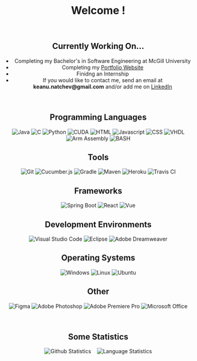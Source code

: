 <h1 align="center">Welcome !</h1>

<br>

<h2 align="center">Currently Working On...</h2>
<ul>
  <li align="center">Completing my Bachelor's in Software Engineering at McGill University</li>
  <li align="center">Completing my <a href="https://keanutan.github.io/portfolio-draft/">Portfolio Website</a></li>
  <li align="center">Finidng an Internship</li>
  <li align="center">If you would like to contact me, send an email at <strong>keanu.natchev@gmail.com</strong> and/or add me on <a href="https://www.linkedin.com/in/keanu-natchev/">LinkedIn</a></li>
</ul>

<br>

<h2 align="center">Programming Languages</h2>
<p align="center">
  <img alt="Java" src="https://shields.io/badge/JAVA-E67E22?logo=java&style=for-the-badge&logoColor=white">
  <img alt="C" src="https://shields.io/badge/c-226CE6?logo=c&style=for-the-badge&logoColor=white">
  <img alt="Python" src="https://shields.io/badge/Python-18396C?logo=python&style=for-the-badge&logoColor=white">
  <img alt="CUDA" src="https://shields.io/badge/CUDA-black?logo=nvidia&style=for-the-badge&logoColor=white">
  <img alt="HTML" src="https://shields.io/badge/HTML5-E65522?logo=html5&style=for-the-badge&logoColor=white">
  <img alt="Javascript" src="https://shields.io/badge/Javascript-E6DC22?logo=javascript&style=for-the-badge&logoColor=black">
  <img alt="CSS" src="https://shields.io/badge/CSS3-226CE6?logo=css3&style=for-the-badge&logoColor=white">
  <img alt="VHDL" src="https://shields.io/badge/VHDL-orange?&style=for-the-badge&logoColor=white">
  <img alt="Arm Assembly" src="https://shields.io/badge/ARM-22D2E6?&style=for-the-badge&logoColor=white">
  <img alt="BASH" src="https://shields.io/badge/BASH-black?logo=gnubash&style=for-the-badge&logoColor=white">
</p>

<h2 align="center">Tools</h2>
<p align="center">
  <img alt="Git" src="https://shields.io/badge/Git-E65922?logo=git&style=for-the-badge&logoColor=white">
  <img alt="Cucumber.js" src="https://shields.io/badge/cucumber.js-1BB659?logo=cucumber&style=for-the-badge&logoColor=white">
  <img alt="Gradle" src="https://shields.io/badge/Gradle-02303A?logo=gradle&style=for-the-badge&logoColor=white">
  <img alt="Maven" src="https://shields.io/badge/Maven-F02A2A?logo=apachemaven&style=for-the-badge&logoColor=white">
  <img alt="Heroku" src="https://shields.io/badge/Heroku-6762A6?logo=heroku&style=for-the-badge&logoColor=white">
  <img alt="Travis CI" src="https://shields.io/badge/Travis%20CI-A54444?logo=travisci&style=for-the-badge&logoColor=white">
</p>

<h2 align="center">Frameworks</h2>
<p align="center">
  <img alt="Spring Boot" src="https://shields.io/badge/Spring%20Boot-6DB33F?logo=springboot&style=for-the-badge&logoColor=white">
  <img alt="React" src="https://shields.io/badge/React-57C4E2?logo=react&style=for-the-badge&logoColor=white">
  <img alt="Vue" src="https://shields.io/badge/Vue.js-42b883?logo=vuedotjs&style=for-the-badge&logoColor=white">
</p>

<h2 align="center">Development Environments</h2>
<p align="center">
  <img alt="Visual Studio Code" src="https://shields.io/badge/Visual%20Studio%20Code-0078d7?logo=visualstudiocode&style=for-the-badge&logoColor=white">
  <img alt="Eclipse" src="https://shields.io/badge/Eclipse-443583?logo=eclipseide&style=for-the-badge&logoColor=white">
  <img alt="Adobe Dreamweaver" src="https://shields.io/badge/Adobe%20Dreamweaver-3D5136?logo=adobedreamweaver&style=for-the-badge&logoColor=white">
</p>

<h2 align="center">Operating Systems</h2>
<p align="center">
  <img alt="Windows" src="https://shields.io/badge/Windows-00BCF2?logo=windows&style=for-the-badge&logoColor=white">
  <img alt="Linux" src="https://shields.io/badge/Linux-000000?logo=linux&style=for-the-badge&logoColor=white">
  <img alt="Ubuntu" src="https://shields.io/badge/Ubuntu-DD4814?logo=ubuntu&style=for-the-badge&logoColor=white">
</p>

<h2 align="center">Other</h2>
<p align="center">
  <img alt="Figma" src="https://shields.io/badge/Figma-ff7262?logo=figma&style=for-the-badge&logoColor=white">
  <img alt="Adobe Photoshop" src="https://shields.io/badge/Adobe%20Photoshop-77A7D9?logo=adobephotoshop&style=for-the-badge&logoColor=white">
  <img alt="Adobe Premiere Pro" src="https://shields.io/badge/Adobe%20Premiere%20Pro-CE8BDC?logo=adobepremierepro&style=for-the-badge&logoColor=white">
  <img alt="Microsoft Office" src="https://shields.io/badge/Microsoft%20Office-DC3E15?logo=microsoftoffice&style=for-the-badge&logoColor=white">
</p>

<br>

<h2 align="center">Some Statistics</h2>
<p align="center">
  <img alt="Github Statistics" src="https://github-readme-stats.vercel.app/api?username=keanutan&show_icons=true&count_private=true&title_color=FFFFFF&text_color=FFFFFF&icon_color=FFFFFF&border_color=000000&bg_color=000000&border_radius=10" />
  &nbsp;&nbsp;
  <img alt="Language Statistics" src="https://github-readme-stats.vercel.app/api/top-langs/?username=keanutan&layout=compact&langs_count=10" />
</p>

<!--
**keanutan/keanutan** is a ✨ _special_ ✨ repository because its `README.md` (this file) appears on your GitHub profile.

Here are some ideas to get you started:

- 🔭 I’m currently working on ...
- 🌱 I’m currently learning ...
- 👯 I’m looking to collaborate on ...
- 🤔 I’m looking for help with ...
- 💬 Ask me about ...
- 📫 How to reach me: ...
- 😄 Pronouns: ...
- ⚡ Fun fact: ...
-->
